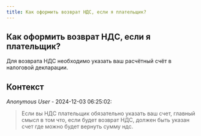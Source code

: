 ```yaml
---
title: Как оформить возврат НДС, если я плательщик?
---
```


## Как оформить возврат НДС, если я плательщик?

Для возврата НДС необходимо указать ваш расчётный счёт в налоговой декларации.

## Контекст

_Anonymous User_ - 2024-12-03 06:25:02:

> Если вы НДС плательщик обязательно указать ваш счет, главный смысл в том что, если будет возврат НДС, должен быть указан счет где можно будет вернуть сумму ндс.

